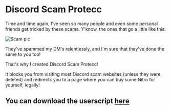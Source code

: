 # Discord Scam Protecc

Time and time again, I've seen so many people and even some personal friends get tricked by these scams. Y'know, the ones that go a little like this:

![Scam pic](https://i.imgur.com/vXroy4O.png)

They've spammed my DM's relentlessly, and I'm sure that they've done the same to you too!

That's why I created Discord Scam Protecc!

It blocks you from visiting most Discord scam websites (unless they were deleted)
and redirects you to a page where you can buy some Nitro for yourself, legally!

## You can download the userscript [here](https://greasyfork.org/en/scripts/437701-discord-scam-protecc)
